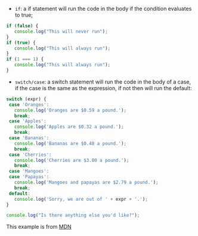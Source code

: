  * `if`: a if statement will run the code in the body if the condition evaluates to true;
 ```js
 if (false) {
    console.log("This will never run");
 }
 if (true) {
    console.log("This will always run");
 }
 if (1 === 1) {
    console.log("This will always run");
 }
 ```
 * `switch/case`: a switch statement will run the code in the body of a case, if the case is the same as the expression, if not then will run the default:
 ```js
 switch (expr) {
  case 'Oranges':
    console.log('Oranges are $0.59 a pound.');
    break;
  case 'Apples':
    console.log('Apples are $0.32 a pound.');
    break;
  case 'Bananas':
    console.log('Bananas are $0.48 a pound.');
    break;
  case 'Cherries':
    console.log('Cherries are $3.00 a pound.');
    break;
  case 'Mangoes':
  case 'Papayas':
    console.log('Mangoes and papayas are $2.79 a pound.');
    break;
  default:
    console.log('Sorry, we are out of ' + expr + '.');
 }

 console.log("Is there anything else you'd like?");
 ```
 This example is from [MDN](https://developer.mozilla.org/en-US/docs/Web/JavaScript/Reference/Statements/switch)
